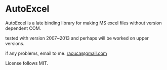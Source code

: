 # AutoExcel
AutoExcel is a late binding library for making MS excel files without version dependent COM.

tested with version 2007~2013 and perhaps will be worked on upper versions.

if any problems, email to me.  <racuca@gmail.com>

License follows MIT.

